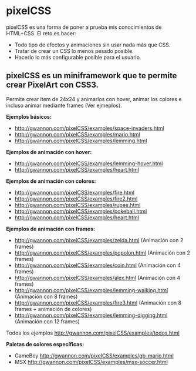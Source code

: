 # pixelCSS

pixelCSS es una forma de poner a prueba mis conocimientos de HTML+CSS. El reto es hacer:

* Todo tipo de efectos y animaciones sin usar nada más que CSS. 
* Tratar de crear un CSS lo menos pesado posible.
* Hacerlo lo más configurable posible para el usuario.

## pixelCSS es un miniframework que te permite crear PixelArt con CSS3.

Permite crear item de 24x24 y animarlos con hover, animar los colores e incluso animar mediante frames (Ver ejmeplos).

**Ejemplos básicos:**

* http://gwannon.com/pixelCSS/examples/space-invaders.html
* http://gwannon.com/pixelCSS/examples/mario.html
* http://gwannon.com/pixelCSS/examples/lemming.html

**Ejemplos de animación con hover:**

* http://gwannon.com/pixelCSS/examples/lemming-hover.html
* http://gwannon.com/pixelCSS/examples/heart.html

**Ejemplos de animación con colores:**

* http://gwannon.com/pixelCSS/examples/fire.html
* http://gwannon.com/pixelCSS/examples/fire2.html
* http://gwannon.com/pixelCSS/examples/rupee.html
* http://gwannon.com/pixelCSS/examples/pokeball.html
* http://gwannon.com/pixelCSS/examples/heart.html

**Ejemplos de animación con frames:**

* http://gwannon.com/pixelCSS/examples/zelda.html (Animación con 2 frames)
* http://gwannon.com/pixelCSS/examples/popolon.html (Animación con 2 frames)
* http://gwannon.com/pixelCSS/examples/coin.html (Animación con 4 frames)
* http://gwannon.com/pixelCSS/examples/alex.html (Animación con 4 frames)
* http://gwannon.com/pixelCSS/examples/lemming-walking.html (Animación con 8 frames)
* http://gwannon.com/pixelCSS/examples/fire3.html (Animación con 8 frames + animación de colores)
* http://gwannon.com/pixelCSS/examples/lemming-digging.html (Animación con 12 frames)

Todos los ejemplos http://gwannon.com/pixelCSS/examples/todos.html

**Paletas de colores específicas:**

* GameBoy http://gwannon.com/pixelCSS/examples/gb-mario.html
* MSX http://gwannon.com/pixelCSS/examples/msx-soccer.html

